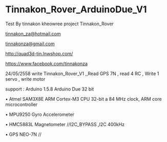# Tinnakon_Rover_ArduinoDue_V1
 Test By tinnakon kheowree  project Tinnakon_Rover
 
 tinnakon_za@hotmail.com
 
 tinnakonza@gmail.com
 
 http://quad3d-tin.lnwshop.com/
 
 https://www.facebook.com/tinnakonza

 24/05/2558   write Tinnakon_Rover_V1  ,,Read GPS 7N , read 4 RC , Write 1 servo , write motor

 
support : Arduino 1.5.8   Arduino Due 32 bit  

• Atmel SAM3X8E ARM Cortex-M3 CPU 32-bit a 84 MHz clock, ARM core microcontroller

• MPU9250 Gyro Accelerometer

• HMC5883L Magnetometer //I2C_BYPASS ,I2C 400kHz

• GPS NEO-7N //

